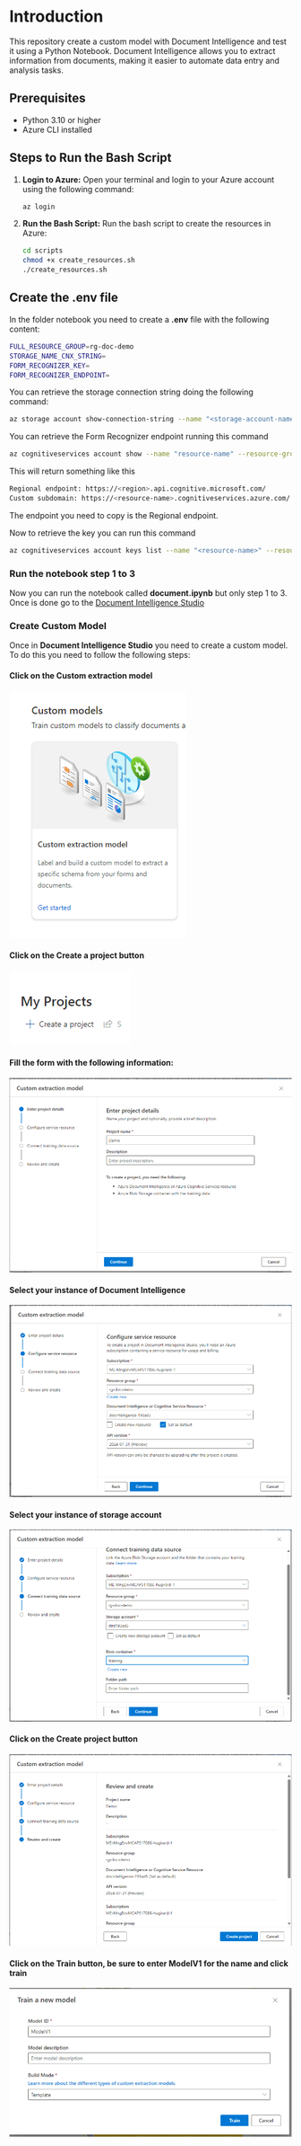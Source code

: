 # Introduction

This repository create a custom model with Document Intelligence and test it using a Python Notebook. Document Intelligence allows you to extract information from documents, making it easier to automate data entry and analysis tasks.

## Prerequisites

- Python 3.10 or higher
- Azure CLI installed

## Steps to Run the Bash Script

1. **Login to Azure:**
   Open your terminal and login to your Azure account using the following command:
   ```bash
   az login
   ```
2. **Run the Bash Script:**
   Run the bash script to create the resources in Azure:
   ```bash
   cd scripts
   chmod +x create_resources.sh
   ./create_resources.sh
   ```

## Create the .env file

In the folder notebook you need to create a **.env** file with the following content:

```bash
FULL_RESOURCE_GROUP=rg-doc-demo
STORAGE_NAME_CNX_STRING=
FORM_RECOGNIZER_KEY=
FORM_RECOGNIZER_ENDPOINT=
```

You can retrieve the storage connection string doing the following command:

```bash
az storage account show-connection-string --name "<storage-account-name>" --resource-group "<resource-group-name>" --query connectionString --output tsv
```

You can retrieve the Form Recognizer endpoint running this command

```bash
az cognitiveservices account show --name "resource-name" --resource-group "resource-group-name" --query "properties.endpoint"
```

This will return something like this

```bash
Regional endpoint: https://<region>.api.cognitive.microsoft.com/
Custom subdomain: https://<resource-name>.cognitiveservices.azure.com/
```

The endpoint you need to copy is the Regional endpoint.

Now to retrieve the key you can run this command

```bash
az cognitiveservices account keys list --name "<resource-name>" --resource-group "<resource-group-name>"
```

### Run the notebook step 1 to 3

Now you can run the notebook called **document.ipynb** but only step 1 to 3. Once is done go to the [Document Intelligence Studio](https://documentintelligence.ai.azure.com/studio/)

### Create Custom Model

Once in **Document Intelligence Studio** you need to create a custom model. To do this you need to follow the following steps:

#### Click on the **Custom extraction model**

![Alt text](img/img1.png)

#### Click on the **Create a project** button

![Alt text](img/img2.png)

#### Fill the form with the following information:

![Alt text](img/img3.png)

#### Select your instance of Document Intelligence

![Alt text](img/img4.png)

#### Select your instance of storage account

![Alt text](img/img5.png)

#### Click on the **Create project** button

![Alt text](img/img6.png)

#### Click on the **Train** button, be sure to enter **ModelV1** for the name and click train

![Alt text](img/img7.png)
